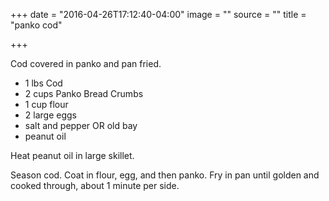 +++
date = "2016-04-26T17:12:40-04:00"
image = ""
source = ""
title = "panko cod"

+++

Cod covered in panko and pan fried.
<!--more-->

* 1 lbs Cod
* 2 cups Panko Bread Crumbs
* 1 cup flour
* 2 large eggs
* salt and pepper OR old bay
* peanut oil

Heat peanut oil in large skillet.

Season cod. Coat in flour, egg, and then panko. Fry in pan until golden and
cooked through, about 1 minute per side.
